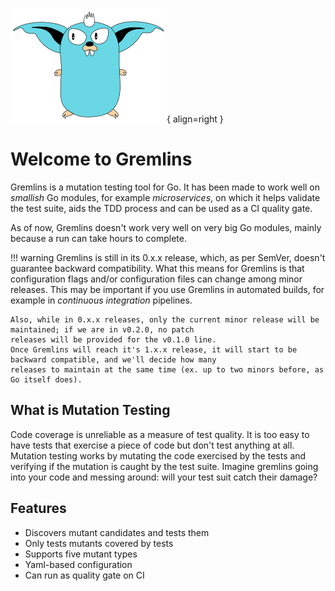 ![Gremlins mascotte](assets/images/gremlins_mascotte.png){ align=right }

# Welcome to Gremlins

Gremlins is a mutation testing tool for Go. It has been made to work well on _smallish_ Go modules, for example
_microservices_, on which it helps validate the test suite, aids the TDD process and can be used as a CI quality gate.

As of now, Gremlins doesn't work very well on very big Go modules, mainly because a run can take hours to complete.

!!! warning
    Gremlins is still in its 0.x.x release, which, as per SemVer, doesn't guarantee backward compatibility. What this 
    means for Gremlins is that configuration flags and/or configuration files can change among minor releases. This may
    be important if you use Gremlins in automated builds, for example in _continuous integration_ pipelines.

    Also, while in 0.x.x releases, only the current minor release will be maintained; if we are in v0.2.0, no patch
    releases will be provided for the v0.1.0 line.
    Once Gremlins will reach it's 1.x.x release, it will start to be backward compatible, and we'll decide how many
    releases to maintain at the same time (ex. up to two minors before, as Go itself does).
    
## What is Mutation Testing

Code coverage is unreliable as a measure of test quality. It is too easy to have tests that exercise a piece of code but
don't test anything at all. Mutation testing works by mutating the code exercised by the tests and verifying if the
mutation is caught by the test suite. Imagine gremlins going into your code and messing around: will your test suit
catch their damage?

## Features

- Discovers mutant candidates and tests them
- Only tests mutants covered by tests
- Supports five mutant types
- Yaml-based configuration
- Can run as quality gate on CI